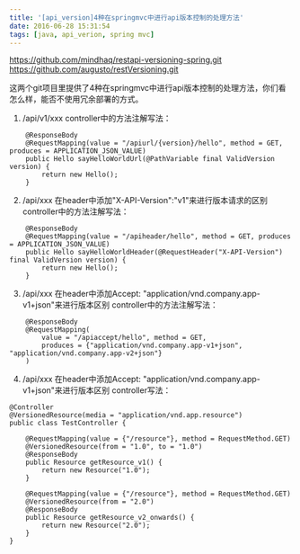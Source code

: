 ```yaml
---
title: '[api_version]4种在springmvc中进行api版本控制的处理方法'
date: 2016-06-28 15:31:54
tags: [java, api_verion, spring mvc]
---
```


https://github.com/mindhaq/restapi-versioning-spring.git
https://github.com/augusto/restVersioning.git

这两个git项目里提供了4种在springmvc中进行api版本控制的处理方法，你们看怎么样，能否不使用冗余部署的方式。

1. /api/v1/xxx
controller中的方法注解写法：
```
    @ResponseBody
    @RequestMapping(value = "/apiurl/{version}/hello", method = GET, produces = APPLICATION_JSON_VALUE)
    public Hello sayHelloWorldUrl(@PathVariable final ValidVersion version) {
        return new Hello();
    }
```
2. /api/xxx
在header中添加"X-API-Version":"v1"来进行版本请求的区别
controller中的方法注解写法：
```
    @ResponseBody
    @RequestMapping(value = "/apiheader/hello", method = GET, produces = APPLICATION_JSON_VALUE)
    public Hello sayHelloWorldHeader(@RequestHeader("X-API-Version") final ValidVersion version) {
        return new Hello();
    }
```

3. /api/xxx
在header中添加Accept: "application/vnd.company.app-v1+json"来进行版本区别
controller中的方法注解写法：
```
    @ResponseBody
    @RequestMapping(
        value = "/apiaccept/hello", method = GET,
        produces = {"application/vnd.company.app-v1+json", "application/vnd.company.app-v2+json"}
    )
```
4. /api/xxx
在header中添加Accept: "application/vnd.company.app-v1+json"来进行版本区别
controller写法：
```
@Controller
@VersionedResource(media = "application/vnd.app.resource")
public class TestController {

    @RequestMapping(value = {"/resource"}, method = RequestMethod.GET)
    @VersionedResource(from = "1.0", to = "1.0")
    @ResponseBody
    public Resource getResource_v1() {
        return new Resource("1.0");
    }

    @RequestMapping(value = {"/resource"}, method = RequestMethod.GET)
    @VersionedResource(from = "2.0")
    @ResponseBody
    public Resource getResource_v2_onwards() {
        return new Resource("2.0");
    }
}